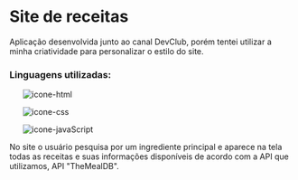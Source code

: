 <h1>Site de receitas</h1>

<p>Aplicação desenvolvida junto ao canal DevClub, porém tentei utilizar a minha criatividade para personalizar o estilo do site.</p>

<h3>Linguagens utilizadas:</h3>
  <ul><img src="https://www.flaticon.com/br/icone-gratis/html-5_5968267?term=html&page=1&position=2&origin=search&related_id=5968267" alt="icone-html"></ul>
  <ul><img src="https://www.flaticon.com/br/icone-gratis/css_919826?term=css&page=1&position=4&origin=search&related_id=919826" alt="icone-css"></ul>
  <ul><img src="https://www.flaticon.com/br/icone-gratis/js_5968292?term=js&page=1&position=2&origin=search&related_id=5968292" alt="icone-javaScript"></ul>

<p>No site o usuário pesquisa por um ingrediente principal e aparece na tela todas as receitas e suas informações disponíveis de acordo com a API que utilizamos, API "TheMealDB".</p>

